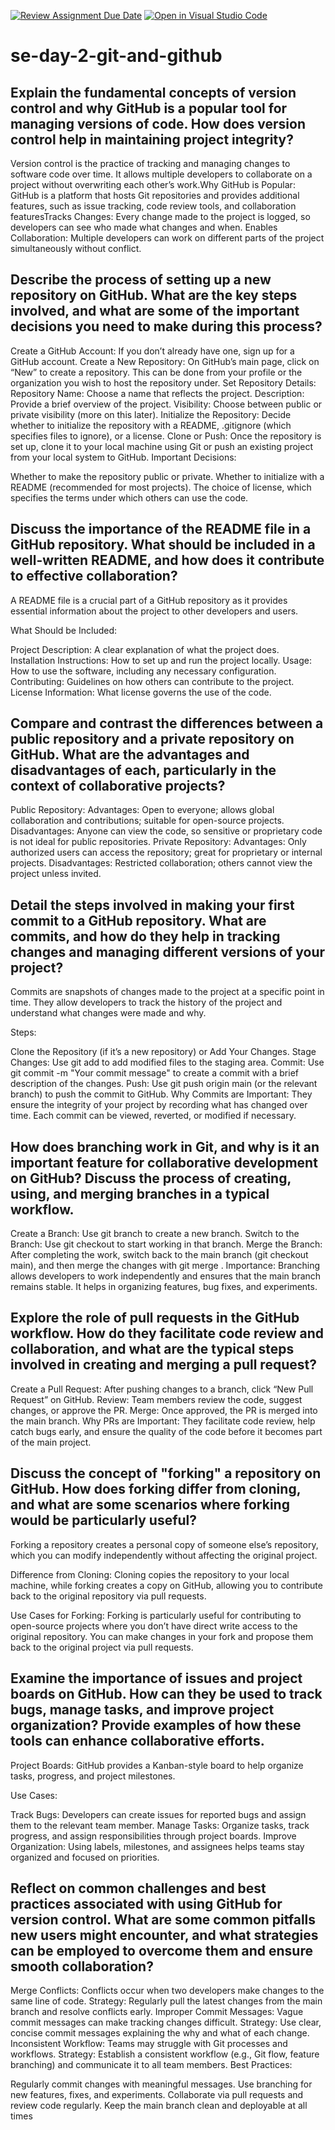 [![Review Assignment Due Date](https://classroom.github.com/assets/deadline-readme-button-22041afd0340ce965d47ae6ef1cefeee28c7c493a6346c4f15d667ab976d596c.svg)](https://classroom.github.com/a/8wgCKhpZ)
[![Open in Visual Studio Code](https://classroom.github.com/assets/open-in-vscode-2e0aaae1b6195c2367325f4f02e2d04e9abb55f0b24a779b69b11b9e10269abc.svg)](https://classroom.github.com/online_ide?assignment_repo_id=18398063&assignment_repo_type=AssignmentRepo)
# se-day-2-git-and-github
## Explain the fundamental concepts of version control and why GitHub is a popular tool for managing versions of code. How does version control help in maintaining project integrity?
Version control is the practice of tracking and managing changes to software code over time. It allows multiple developers to collaborate on a project without overwriting each other’s work.Why GitHub is Popular: GitHub is a platform that hosts Git repositories and provides additional features, such as issue tracking, code review tools, and collaboration featuresTracks Changes: Every change made to the project is logged, so developers can see who made what changes and when.
Enables Collaboration: Multiple developers can work on different parts of the project simultaneously without conflict.

## Describe the process of setting up a new repository on GitHub. What are the key steps involved, and what are some of the important decisions you need to make during this process?
Create a GitHub Account: If you don’t already have one, sign up for a GitHub account.
Create a New Repository: On GitHub’s main page, click on “New” to create a repository. This can be done from your profile or the organization you wish to host the repository under.
Set Repository Details:
Repository Name: Choose a name that reflects the project.
Description: Provide a brief overview of the project.
Visibility: Choose between public or private visibility (more on this later).
Initialize the Repository: Decide whether to initialize the repository with a README, .gitignore (which specifies files to ignore), or a license.
Clone or Push: Once the repository is set up, clone it to your local machine using Git or push an existing project from your local system to GitHub.
Important Decisions:

Whether to make the repository public or private.
Whether to initialize with a README (recommended for most projects).
The choice of license, which specifies the terms under which others can use the code.

## Discuss the importance of the README file in a GitHub repository. What should be included in a well-written README, and how does it contribute to effective collaboration?
A README file is a crucial part of a GitHub repository as it provides essential information about the project to other developers and users.

What Should be Included:

Project Description: A clear explanation of what the project does.
Installation Instructions: How to set up and run the project locally.
Usage: How to use the software, including any necessary configuration.
Contributing: Guidelines on how others can contribute to the project.
License Information: What license governs the use of the code.

## Compare and contrast the differences between a public repository and a private repository on GitHub. What are the advantages and disadvantages of each, particularly in the context of collaborative projects?
Public Repository:
Advantages: Open to everyone; allows global collaboration and contributions; suitable for open-source projects.
Disadvantages: Anyone can view the code, so sensitive or proprietary code is not ideal for public repositories.
Private Repository:
Advantages: Only authorized users can access the repository; great for proprietary or internal projects.
Disadvantages: Restricted collaboration; others cannot view the project unless invited.

## Detail the steps involved in making your first commit to a GitHub repository. What are commits, and how do they help in tracking changes and managing different versions of your project?
Commits are snapshots of changes made to the project at a specific point in time. They allow developers to track the history of the project and understand what changes were made and why.

Steps:

Clone the Repository (if it’s a new repository) or Add Your Changes.
Stage Changes: Use git add <file> to add modified files to the staging area.
Commit: Use git commit -m "Your commit message" to create a commit with a brief description of the changes.
Push: Use git push origin main (or the relevant branch) to push the commit to GitHub.
Why Commits are Important: They ensure the integrity of your project by recording what has changed over time. Each commit can be viewed, reverted, or modified if necessary.

## How does branching work in Git, and why is it an important feature for collaborative development on GitHub? Discuss the process of creating, using, and merging branches in a typical workflow.
Create a Branch: Use git branch <branch-name> to create a new branch.
Switch to the Branch: Use git checkout <branch-name> to start working in that branch.
Merge the Branch: After completing the work, switch back to the main branch (git checkout main), and then merge the changes with git merge <branch-name>.
Importance: Branching allows developers to work independently and ensures that the main branch remains stable. It helps in organizing features, bug fixes, and experiments.

## Explore the role of pull requests in the GitHub workflow. How do they facilitate code review and collaboration, and what are the typical steps involved in creating and merging a pull request?

Create a Pull Request: After pushing changes to a branch, click “New Pull Request” on GitHub.
Review: Team members review the code, suggest changes, or approve the PR.
Merge: Once approved, the PR is merged into the main branch.
Why PRs are Important: They facilitate code review, help catch bugs early, and ensure the quality of the code before it becomes part of the main project.

## Discuss the concept of "forking" a repository on GitHub. How does forking differ from cloning, and what are some scenarios where forking would be particularly useful?
Forking a repository creates a personal copy of someone else’s repository, which you can modify independently without affecting the original project.

Difference from Cloning: Cloning copies the repository to your local machine, while forking creates a copy on GitHub, allowing you to contribute back to the original repository via pull requests.

Use Cases for Forking: Forking is particularly useful for contributing to open-source projects where you don’t have direct write access to the original repository. You can make changes in your fork and propose them back to the original project via pull requests.

## Examine the importance of issues and project boards on GitHub. How can they be used to track bugs, manage tasks, and improve project organization? Provide examples of how these tools can enhance collaborative efforts.
Project Boards: GitHub provides a Kanban-style board to help organize tasks, progress, and project milestones.

Use Cases:

Track Bugs: Developers can create issues for reported bugs and assign them to the relevant team member.
Manage Tasks: Organize tasks, track progress, and assign responsibilities through project boards.
Improve Organization: Using labels, milestones, and assignees helps teams stay organized and focused on priorities.

## Reflect on common challenges and best practices associated with using GitHub for version control. What are some common pitfalls new users might encounter, and what strategies can be employed to overcome them and ensure smooth collaboration?
Merge Conflicts: Conflicts occur when two developers make changes to the same line of code. Strategy: Regularly pull the latest changes from the main branch and resolve conflicts early.
Improper Commit Messages: Vague commit messages can make tracking changes difficult. Strategy: Use clear, concise commit messages explaining the why and what of each change.
Inconsistent Workflow: Teams may struggle with Git processes and workflows. Strategy: Establish a consistent workflow (e.g., Git flow, feature branching) and communicate it to all team members.
Best Practices:

Regularly commit changes with meaningful messages.
Use branching for new features, fixes, and experiments.
Collaborate via pull requests and review code regularly.
Keep the main branch clean and deployable at all times
